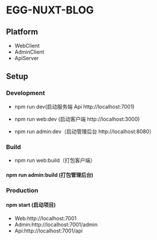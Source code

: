 # EGG-NUXT-BLOG

## Platform

- WebClient
- AdminClient
- ApiServer

## Setup

### Development

- npm run dev(启动服务端 Api http://localhost:7001)

- npm run web:dev (启动客户端 http://localhost:3000)

- npm run admin:dev（启动管理后台 http://localhost:8080）

### Build

- npm run web:build（打包客户端）

#### npm run admin:build (打包管理后台)

### Production

#### npm start (启动项目)

- Web:http://localhost:7001
- Admin:http://localhost:7001/admin
- Api:http://localhost:7001/api
